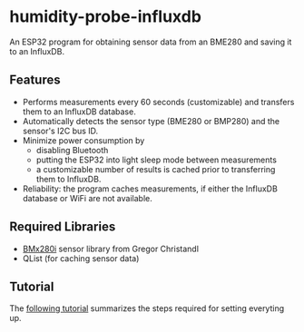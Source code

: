 # humidity-probe-influxdb
An ESP32 program for obtaining sensor data from an BME280 and saving it to an InfluxDB.

## Features

* Performs measurements every 60 seconds (customizable) and transfers them to an InfluxDB database.
* Automatically detects the sensor type (BME280 or BMP280) and the sensor's I2C bus ID.
* Minimize power consumption by
    - disabling Bluetooth
    - putting the ESP32 into light sleep mode between measurements 
    - a customizable number of results is cached prior to transferring them to InfluxDB.
* Reliability: the program caches measurements, if either the InfluxDB database or WiFi are not available.

## Required Libraries

* [BMx280i](https://bitbucket.org/christandlg/bmx280mi) sensor library from Gregor Christandl
* QList (for caching sensor data)

## Tutorial

The [following tutorial](https://semanticlab.net/linux/iot/esp32/bme280/sensor/influxdb/Record-Temperature-Humidity-Pressure-Monitoring-with-an-ESP32-a-BME280-and-InfluxDB/) summarizes the steps required for setting everyting up.

